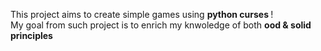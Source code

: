 
This project aims to create simple games using <b> python curses </b> !
<br/>
My goal from such project is to enrich my knwoledge of both <b>ood & solid principles </b>
